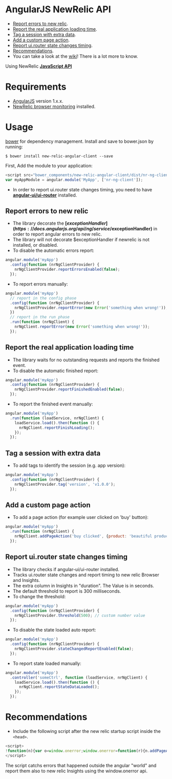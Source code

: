 # AngularJS NewRelic API

- [Report errors to new relic](#report-errors-to-new-relic).
- [Report the real application loading time](#report-the-real-application-loading-time).
- [Tag a session with extra data](#tag-a-session-with-extra-data).
- [Add a custom page action](#add-a-custom-page-action).
- [Report ui.router state changes timing](#report-uirouter-state-changes-timing).
- [Recommendations](#recommendations).
- You can take a look at the [wiki](https://github.com/wix/new-relic-angular-client/wiki)! There is a lot more to know.

Using NewRelic **[JavaScript API](https://docs.newrelic.com/docs/browser/new-relic-browser/browser-agent-apis/reporting-data-events-browser-agent-api#methods)**

# Requirements
- [AngularJS](https://angularjs.org/) version 1.x.x.
- [NewRelic browser monitoring](http://newrelic.com/browser-monitoring) installed.

# Usage
[bower](http://bower.io/) for dependency management.  Install and save to bower.json by running:
```
$ bower install new-relic-angular-client --save
```
First, Add the module to your application:
```javascript
<script src="bower_components/new-relic-angular-client/dist/nr-ng-client.min.js"></script>
var myAppModule = angular.module('MyApp', ['nr-ng-client']);
```
- In order to report ui.router state changes timing, you need to have **[angular-ui/ui-router](https://github.com/angular-ui/ui-router)** installed. 

## Report errors to new relic
- The library decorate the **[$exceptionHandler](https://docs.angularjs.org/api/ng/service/$exceptionHandler)** in order to report angular errors to new relic.
- The library will not decorate $exceptionHandler if newrelic is not installed, or disabled.
- To disable the automatic errors report:
```javascript
angular.module('myApp')
  .config(function (nrNgClientProvider) {
    nrNgClientProvider.reportErrorsEnabled(false);
  });
```
- To report errors manually:
```javascript
angular.module('myApp')
  // report in the config phase
  .config(function (nrNgClientProvider) {
    nrNgClientProvider.reportError(new Error('something when wrong!'));
  })
  // report in the run phase
  .run(function (nrNgClient) {
    nrNgClient.reportError(new Error('something when wrong!'));
  });
```

## Report the real application loading time
- The library waits for no outstanding requests and reports the finished event.
- To disable the automatic finished report:
```javascript
angular.module('myApp')
  .config(function (nrNgClientProvider) {
    nrNgClientProvider.reportFinishedEnabled(false);
  });
```
- To report the finished event manually:
```javascript
angular.module('myApp')
  .run(function (loadService, nrNgClient) {
    loadService.load().then(function () {
      nrNgClient.reportFinishLoading();
    });
  });
```

## Tag a session with extra data
- To add tags to identify the session (e.g. app version):
```javascript
angular.module('myApp')
  .config(function (nrNgClientProvider) {
    nrNgClientProvider.tag('version', 'v1.0.0');
  });
```

## Add a custom page action
- To add a page action (for example user clicked on 'buy' button):
```javascript
angular.module('myApp')
  .run(function (nrNgClient) {
    nrNgClient.addPageAction('buy clicked', {product: 'beautiful product'});
  });
```

## Report ui.router state changes timing
- The library checks if angular-ui/ui-router installed.
- Tracks ui.router state changes and report timing to new relic Browser and Insights.
- The extra column in Insights in "duration". The Value is in seconds.
- The default threshold to report is 300 milliseconds.
- To change the threshold:
```javascript
angular.module('myApp')
  .config(function (nrNgClientProvider) {
    nrNgClientProvider.threshold(500); // custom number value
  });
```
- To disable the state loaded auto report:
```javascript
angular.module('myApp')
  .config(function (nrNgClientProvider) {
    nrNgClientProvider.stateChangedReportEnabled(false);
  });
```
- To report state loaded manually:
```javascript
angular.module('myApp')
  .controller('someCtrl', function (loadService, nrNgClient) {
    loadService.load().then(function () {
      nrNgClient.reportStateDataLoaded();
    });
  });
```
# Recommendations
- Include the following script after the  new relic startup script inside the `<head>`.
```javascript
<script>
!function(n){var o=window.onerror;window.onerror=function(r){n.addPageAction("error",{message:r}),o&&o.apply(window,arguments)}}(NREUM);
</script>
```
The script catchs errors that happened outside the angular "world" and report them also to new relic Insights using the window.onerror api.
